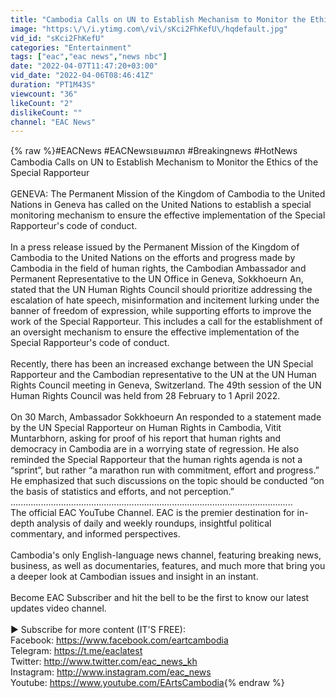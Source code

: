 ```yaml
---
title: "Cambodia Calls on UN to Establish Mechanism to Monitor the Ethics of the Special Rapporteur"
image: "https:\/\/i.ytimg.com\/vi\/sKci2FhKefU\/hqdefault.jpg"
vid_id: "sKci2FhKefU"
categories: "Entertainment"
tags: ["eac","eac news","news nbc"]
date: "2022-04-07T11:47:20+03:00"
vid_date: "2022-04-06T08:46:41Z"
duration: "PT1M43S"
viewcount: "36"
likeCount: "2"
dislikeCount: ""
channel: "EAC News"
---
```

{% raw %}#EACNews #EACNewsខេមរភាសា #Breakingnews #HotNews <br />Cambodia Calls on UN to Establish Mechanism to Monitor the Ethics of the Special Rapporteur  <br /><br />GENEVA: The Permanent Mission of the Kingdom of Cambodia to the United Nations in Geneva has called on the United Nations to establish a special monitoring mechanism to ensure the effective implementation of the Special Rapporteur's code of conduct.<br /><br />In a press release issued by the Permanent Mission of the Kingdom of Cambodia to the United Nations on the efforts and progress made by Cambodia in the field of human rights, the Cambodian Ambassador and Permanent Representative to the UN Office in Geneva, Sokkhoeurn An, stated that the UN Human Rights Council should prioritize addressing the escalation of hate speech, misinformation and incitement lurking under the banner of freedom of expression, while supporting efforts to improve the work of the Special Rapporteur. This includes a call for the establishment of an oversight mechanism to ensure the effective implementation of the Special Rapporteur's code of conduct.<br /><br />Recently, there has been an increased exchange between the UN Special Rapporteur and the Cambodian representative to the UN at the UN Human Rights Council meeting in Geneva, Switzerland. The 49th session of the UN Human Rights Council was held from 28 February to 1 April 2022.<br /><br />On 30 March, Ambassador Sokkhoeurn An responded to a statement made by the UN Special Rapporteur on Human Rights in Cambodia, Vitit Muntarbhorn, asking for proof of his report that human rights and democracy in Cambodia are in a worrying state of regression. He also reminded the Special Rapporteur that the human rights agenda is not a “sprint”, but rather “a marathon run with commitment, effort and progress.” He emphasized that such discussions on the topic should be conducted “on the basis of statistics and efforts, and not perception.”<br />................................................................................................................<br />The official EAC YouTube Channel. EAC is the premier destination for in-depth analysis of daily and weekly roundups, insightful political commentary, and informed perspectives. <br /><br />Cambodia's only English-language news channel, featuring breaking news, business, as well as documentaries, features, and much more that bring you a deeper look at Cambodian issues and insight in an instant.<br /><br />Become EAC Subscriber and hit the bell to be the first to know our latest updates video channel. <br /><br />► Subscribe for more content (IT'S FREE):<br />Facebook: <a rel="nofollow" target="blank" href="https://www.facebook.com/eartcambodia">https://www.facebook.com/eartcambodia</a><br />Telegram: <a rel="nofollow" target="blank" href="https://t.me/eaclatest">https://t.me/eaclatest</a><br />Twitter: <a rel="nofollow" target="blank" href="http://www.twitter.com/eac_news_kh">http://www.twitter.com/eac_news_kh</a><br />Instagram: <a rel="nofollow" target="blank" href="http://www.instagram.com/eac_news">http://www.instagram.com/eac_news</a><br />Youtube: <a rel="nofollow" target="blank" href="https://www.youtube.com/EArtsCambodia">https://www.youtube.com/EArtsCambodia</a>{% endraw %}
